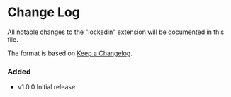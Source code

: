 # Change Log

All notable changes to the "lockedin" extension will be documented in this file.

The format is based on [Keep a Changelog](https://keepachangelog.com/en/1.1.0/).

### Added

-   v1.0.0 Initial release
